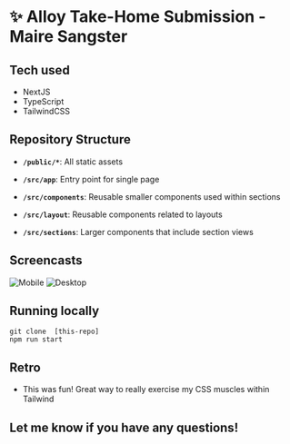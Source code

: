 # ✨ Alloy Take-Home Submission - Maire Sangster

## Tech used

- NextJS
- TypeScript
- TailwindCSS

## Repository Structure

- **`/public/*`**: All static assets

- **`/src/app`**: Entry point for single page
- **`/src/components`**: Reusable smaller components used within sections
- **`/src/layout`**: Reusable components related to layouts
- **`/src/sections`**: Larger components that include section views

## Screencasts

![Mobile](https://github.com/mairechew/alloy-fe/assets/19393967/c2d87576-6e10-491b-9845-4e7cd324f2c8)
![Desktop](https://github.com/mairechew/alloy-fe/assets/19393967/27aa7ef1-8f16-4930-b41e-4dfbdf2d78b3)



## Running locally

```
git clone  [this-repo]
npm run start
```


## Retro

- This was fun! Great way to really exercise my CSS muscles within Tailwind

## Let me know if you have any questions!
